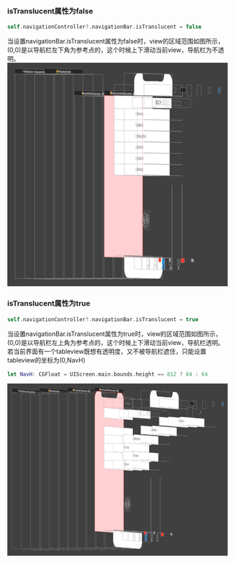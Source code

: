 ### isTranslucent属性为false

```swift
self.navigationController?.navigationBar.isTranslucent = false
```

当设置navigationBar.isTranslucent属性为false时，view的区域范围如图所示，(0,0)是以导航栏左下角为参考点的，这个时候上下滑动当前view，导航栏为不透明。![](https://raw.githubusercontent.com/Liao-Hexo/image-repository/Description/image-repository/iOS%E5%BC%80%E5%8F%91%E7%AC%94%E8%AE%B0/008vxvgGly1h8t111c1mlj30i10i9wf4.jpg)

### isTranslucent属性为true

```swift
self.navigationController?.navigationBar.isTranslucent = true
```

当设置navigationBar.isTranslucent属性为true时，view的区域范围如图所示，(0,0)是以导航栏左上角为参考点的，这个时候上下滑动当前view，导航栏透明。若当前界面有一个tableview既想有透明度，又不被导航栏遮住，只能设置tableview的坐标为(0,NavH)

```swift
let NavH: CGFloat = UIScreen.main.bounds.height == 812 ? 84 : 64
```

![](https://raw.githubusercontent.com/Liao-Hexo/image-repository/Description/image-repository/iOS%E5%BC%80%E5%8F%91%E7%AC%94%E8%AE%B0/008vxvgGly1h8t150zanuj30nn0ifjsb.jpg)
